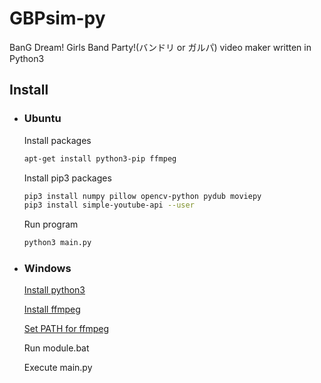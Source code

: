 # GBPsim-py
 
BanG Dream! Girls Band Party!(バンドリ or ガルパ) video maker written in Python3

## Install

* ### Ubuntu

    Install packages
    
    ```bash
    apt-get install python3-pip ffmpeg
    ```

    Install pip3 packages
    
    ```bash
    pip3 install numpy pillow opencv-python pydub moviepy
    pip3 install simple-youtube-api --user
    ```
    
    Run program
    
    ```bash
    python3 main.py
    ```

* ### Windows

    [Install python3](https://www.python.org/downloads/)
    
    [Install ffmpeg](https://ffmpeg.zeranoe.com/builds/)
    
    [Set PATH for ffmpeg](https://github.com/adaptlearning/adapt_authoring/wiki/Installing-FFmpeg)
    
    Run module.bat
    
    Execute main.py